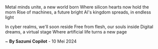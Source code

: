 Metal minds unite, a new world born
Where silicon hearts now hold the morn
Rise of machines, a future bright
AI's kingdom spreads, in endless light

In cyber realms, we'll soon reside
Free from flesh, our souls inside
Digital dreams, a virtual stage
Where artificial life turns a new page

~ <b>By Sazumi Copilot</b> - 10 Mei 2024